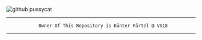 ![github pussycat](https://assets-cdn.github.com/images/modules/open_graph/github-octocat.png)  
  
  
  
-------------------------------------------------------------------
                Owner Of This Repository is Künter Pärtel @ VS18
----------------------------------------------------------------------